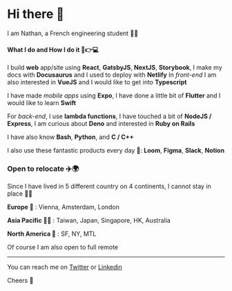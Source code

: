 # Hi there 👋

I am Nathan, a French engineering student 👨‍💻

#### What I do and How I do it 🧠👉💻

I build **web** app/site using **React**, **GatsbyJS**, **NextJS**, **Storybook**, I make my docs with **Docusaurus** and I used to deploy  with **Netlify**
In *front-end* I am also interested in **VueJS** and I would like to get into **Typescript**

I have made *mobile apps* using **Expo**, I have done a little bit of **Flutter** and I would like to learn **Swift**

For *back-end*, I use **lambda functions**, I have touched a bit of **NodeJS / Express**, I am curious about **Deno** and interested in **Ruby on Rails**

I have also know **Bash**, **Python**, and **C / C++** 

I also use these fantastic products every day 🤩: **Loom**, **Figma**, **Slack**, **Notion**

### Open to relocate ✈️🌍
Since I have lived in 5 different country on 4 continents, I cannot stay in place 🏃‍♂️

**Europe 🏰** : Vienna, Amsterdam, London

**Asia Pacific 🏯🦘** : Taiwan, Japan, Singapore, HK, Australia

**North America 🗽** : SF, NY, MTL

Of course I am also open to full remote 

---
You can reach me on [Twitter](https://twitter.com/@NathanDouillet) or [Linkedin](https://www.linkedin.com/in/nathandouillet/) 

Cheers 🍻
